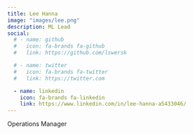 ```yaml
---
title: Lee Hanna
image: "images/lee.png"
description: ML Lead
social:
  # - name: github
  #   icon: fa-brands fa-github
  #   link: https://github.com/lswersk

  # - name: twitter
  #   icon: fa-brands fa-twitter
  #   link: https://twitter.com

  - name: linkedin
    icon: fa-brands fa-linkedin
    link: https://www.linkedin.com/in/lee-hanna-a5433046/
---
```


Operations Manager
